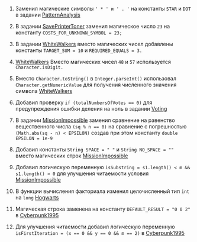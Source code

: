 1. Заменил магические символы `````' * ' и ' . '````` на константы ```STAR``` и `DOT` в задании [PatternAnalysis](https://github.com/deionnle/Survivor/blob/main/PatternAnalysis.java#L3)

2. В задании [SavePrinterToner](https://github.com/deionnle/Survivor/blob/main/SavePrinterToner.java#L5) заменил магическое число `23`
на константу `COSTS_FOR_UNKNOWN_SYMBOL = 23;`

3. В задании [WhiteWalkers](https://github.com/deionnle/Survivor/blob/main/WhiteWalkers.java#L4)
вместо магических чисел добавлены константы `TARGET_SUM = 10` и `REQUIRED_EQUALS = 3.`
   
4. [WhiteWalkers](https://github.com/deionnle/Survivor/blob/main/WhiteWalkers.java#L13) 
Вместо магических чисел `48` и `57` используется `Character.isDigit.`

5. Вместо `Character.toString()` в `Integer.parseInt()` использовал `Character.getNumericValue` для получения численного значения символа [WhiteWalkers](https://github.com/deionnle/Survivor/blob/main/WhiteWalkers.java#L23)

6. Добавил проверку `if (totalNumbersOfVotes == 0)` для предупреждения ошибки деления на ноль в задании [Voting](https://github.com/deionnle/Survivor/blob/main/Voting.java#L10)

7. В задании [MissionImpossible](https://github.com/deionnle/Survivor/blob/main/MissionImpossible.java#L15)
заменил сравнение на равенство вещественного числа `(sq % n == 0)` на сравнение с погрешностью `(Math.abs(sq - n) < EPSILON)`
создав при этом константу `double EPSILON = 1e-9`

8. Добавил константы  `String SPACE = " "` и  `String NO_SPACE = ""` вместо магических строк [MissionImpossible](https://github.com/deionnle/Survivor/blob/main/MissionImpossible.java#L15)

9. Добавил логическую переменную `isSubstring = s1.length() < m && s1.length() > 0` для улучшения читаемости условия
   [MissionImpossible](https://github.com/deionnle/Survivor/blob/main/MissionImpossible.java#L28)

10. В функции вычисления факториала изменил целочисленный тип `int` на `long` [Hogwarts](https://github.com/deionnle/Survivor/blob/main/Hogwarts.java#L80)

11. Магическая строка заменена на константу `DEFAULT_RESULT = "0 0 2"` в [Cyberpunk1995](https://github.com/deionnle/Survivor/blob/main/Cyberpunk1995.java#L3)

12. Для улучшения читаемости добавил логическую переменную `isFirstIteration = (x == 0 && y == 0 && m == 2)` в [Cyberpunk1995](https://github.com/deionnle/Survivor/blob/main/Cyberpunk1995.java#L25)